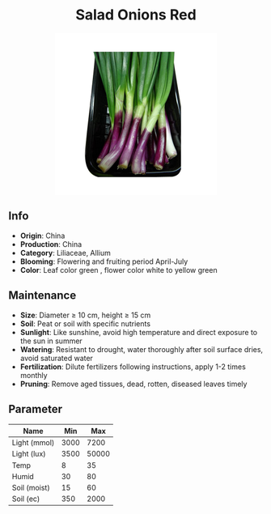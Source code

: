 <h1 align='center'>Salad Onions Red</h1>
<p align="center">
    <img 
        align='center'
        width='320'
        src="../images/salad onions red.png" 
        alt='Salad Onions Red' />
</p>

## Info

 - **Origin**: China
 - **Production**: China
 - **Category**: Liliaceae, Allium
 - **Blooming**: Flowering and fruiting period April-July
 - **Color**: Leaf color green , flower color white to yellow green

## Maintenance

 - **Size**: Diameter ≥ 10 cm, height ≥ 15 cm
 - **Soil**: Peat or soil with specific nutrients
 - **Sunlight**: Like sunshine, avoid high temperature and direct exposure to the sun in summer
 - **Watering**: Resistant to drought, water thoroughly after soil surface dries, avoid saturated water
 - **Fertilization**: Dilute fertilizers following instructions, apply 1-2 times monthly
 - **Pruning**: Remove aged tissues, dead, rotten, diseased leaves timely

## Parameter

| Name         | Min  | Max   |
|--------------|------|-------|
| Light (mmol) | 3000 | 7200  |
| Light (lux)  | 3500 | 50000 |
| Temp         | 8    | 35    |
| Humid        | 30   | 80    |
| Soil (moist) | 15   | 60    |
| Soil (ec)    | 350  | 2000  |